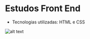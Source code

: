 # Estudos Front End

- Tecnologias utilizadas: HTML e CSS

![alt text](https://upload.wikimedia.org/wikipedia/commons/thumb/6/61/HTML5_logo_and_wordmark.svg/200px-HTML5_logo_and_wordmark.svg.png)
